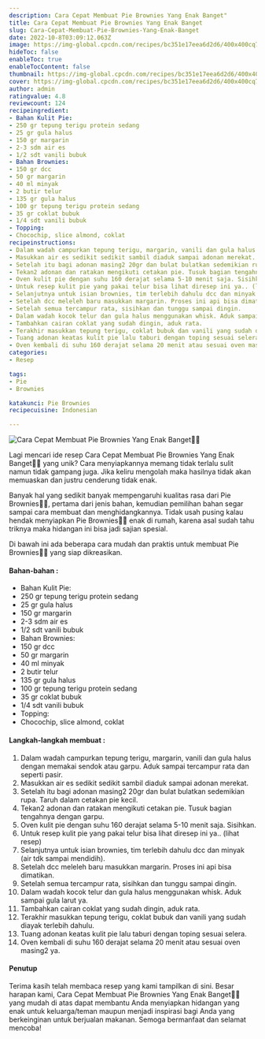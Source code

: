 ```yaml
---
description: Cara Cepat Membuat Pie Brownies Yang Enak Banget"
title: Cara Cepat Membuat Pie Brownies Yang Enak Banget
slug: Cara-Cepat-Membuat-Pie-Brownies-Yang-Enak-Banget
date: 2022-10-8T03:09:12.063Z
image: https://img-global.cpcdn.com/recipes/bc351e17eea6d2d6/400x400cq70/photo.jpg
hideToc: false
enableToc: true
enableTocContent: false
thumbnail: https://img-global.cpcdn.com/recipes/bc351e17eea6d2d6/400x400cq70/photo.jpg
cover: https://img-global.cpcdn.com/recipes/bc351e17eea6d2d6/400x400cq70/photo.jpg
author: admin
ratingvalue: 4.8
reviewcount: 124
recipeingredient:
- Bahan Kulit Pie:
- 250 gr tepung terigu protein sedang
- 25 gr gula halus
- 150 gr margarin
- 2-3 sdm air es
- 1/2 sdt vanili bubuk
- Bahan Brownies:
- 150 gr dcc
- 50 gr margarin
- 40 ml minyak
- 2 butir telur
- 135 gr gula halus
- 100 gr tepung terigu protein sedang
- 35 gr coklat bubuk
- 1/4 sdt vanili bubuk
- Topping:
- Chocochip, slice almond, coklat
recipeinstructions:
- Dalam wadah campurkan tepung terigu, margarin, vanili dan gula halus dengan memakai sendok atau garpu. Aduk sampai tercampur rata dan seperti pasir.
- Masukkan air es sedikit sedikit sambil diaduk sampai adonan merekat.
- Setelah itu bagi adonan masing2 20gr dan bulat bulatkan sedemikian rupa. Taruh dalam cetakan pie kecil.
- Tekan2 adonan dan ratakan mengikuti cetakan pie. Tusuk bagian tengahnya dengan garpu.
- Oven kulit pie dengan suhu 160 derajat selama 5-10 menit saja. Sisihkan.
- Untuk resep kulit pie yang pakai telur bisa lihat diresep ini ya.. (lihat resep)
- Selanjutnya untuk isian brownies, tim terlebih dahulu dcc dan minyak (air tdk sampai mendidih).
- Setelah dcc meleleh baru masukkan margarin. Proses ini api bisa dimatikan.
- Setelah semua tercampur rata, sisihkan dan tunggu sampai dingin.
- Dalam wadah kocok telur dan gula halus menggunakan whisk. Aduk sampai gula larut ya.
- Tambahkan cairan coklat yang sudah dingin, aduk rata.
- Terakhir masukkan tepung terigu, coklat bubuk dan vanili yang sudah diayak terlebih dahulu.
- Tuang adonan keatas kulit pie lalu taburi dengan toping sesuai selera.
- Oven kembali di suhu 160 derajat selama 20 menit atau sesuai oven masing2 ya.
categories:
- Resep

tags:
- Pie
- Brownies

katakunci: Pie Brownies
recipecuisine: Indonesian

---
```


![Cara Cepat Membuat Pie Brownies Yang Enak Banget👩‍🍳](https://img-global.cpcdn.com/recipes/bc351e17eea6d2d6/400x400cq70/photo.jpg)

Lagi mencari ide resep Cara Cepat Membuat Pie Brownies Yang Enak Banget👩‍🍳 yang unik? Cara menyiapkannya memang tidak terlalu sulit namun tidak gampang juga. Jika keliru mengolah maka hasilnya tidak akan memuaskan dan justru cenderung tidak enak.

Banyak hal yang sedikit banyak mempengaruhi kualitas rasa dari Pie Brownies👩‍🍳, pertama dari jenis bahan, kemudian pemilihan bahan segar sampai cara membuat dan menghidangkannya. Tidak usah pusing kalau hendak menyiapkan Pie Brownies👩‍🍳 enak di rumah, karena asal sudah tahu triknya maka hidangan ini bisa jadi sajian spesial.

Di bawah ini ada beberapa cara mudah dan praktis untuk membuat Pie Brownies👩‍🍳 yang siap dikreasikan.

<!--inarticleads1-->

#### Bahan-bahan :

- Bahan Kulit Pie:
- 250 gr tepung terigu protein sedang
- 25 gr gula halus
- 150 gr margarin
- 2-3 sdm air es
- 1/2 sdt vanili bubuk
- Bahan Brownies:
- 150 gr dcc
- 50 gr margarin
- 40 ml minyak
- 2 butir telur
- 135 gr gula halus
- 100 gr tepung terigu protein sedang
- 35 gr coklat bubuk
- 1/4 sdt vanili bubuk
- Topping:
- Chocochip, slice almond, coklat

<!--inarticleads2-->

#### Langkah-langkah membuat :

1. Dalam wadah campurkan tepung terigu, margarin, vanili dan gula halus dengan memakai sendok atau garpu. Aduk sampai tercampur rata dan seperti pasir.
1. Masukkan air es sedikit sedikit sambil diaduk sampai adonan merekat.
1. Setelah itu bagi adonan masing2 20gr dan bulat bulatkan sedemikian rupa. Taruh dalam cetakan pie kecil.
1. Tekan2 adonan dan ratakan mengikuti cetakan pie. Tusuk bagian tengahnya dengan garpu.
1. Oven kulit pie dengan suhu 160 derajat selama 5-10 menit saja. Sisihkan.
1. Untuk resep kulit pie yang pakai telur bisa lihat diresep ini ya.. (lihat resep)
1. Selanjutnya untuk isian brownies, tim terlebih dahulu dcc dan minyak (air tdk sampai mendidih).
1. Setelah dcc meleleh baru masukkan margarin. Proses ini api bisa dimatikan.
1. Setelah semua tercampur rata, sisihkan dan tunggu sampai dingin.
1. Dalam wadah kocok telur dan gula halus menggunakan whisk. Aduk sampai gula larut ya.
1. Tambahkan cairan coklat yang sudah dingin, aduk rata.
1. Terakhir masukkan tepung terigu, coklat bubuk dan vanili yang sudah diayak terlebih dahulu.
1. Tuang adonan keatas kulit pie lalu taburi dengan toping sesuai selera.
1. Oven kembali di suhu 160 derajat selama 20 menit atau sesuai oven masing2 ya.

#### Penutup

Terima kasih telah membaca resep yang kami tampilkan di sini. Besar harapan kami, Cara Cepat Membuat Pie Brownies Yang Enak Banget👩‍🍳 yang mudah di atas dapat membantu Anda menyiapkan hidangan yang enak untuk keluarga/teman maupun menjadi inspirasi bagi Anda yang berkeinginan untuk berjualan makanan. Semoga bermanfaat dan selamat mencoba!